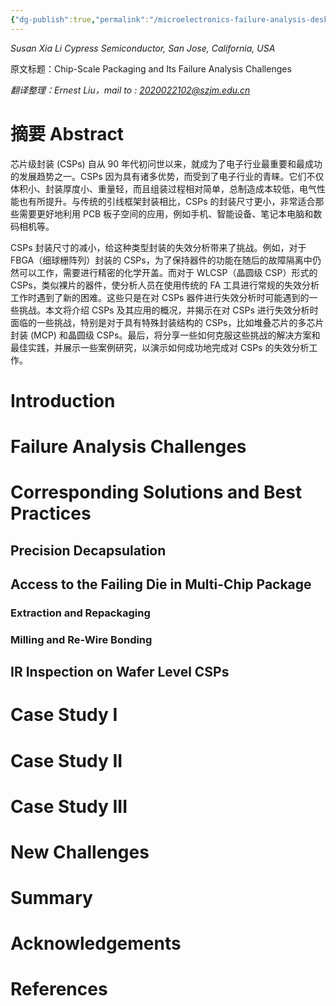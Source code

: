 ```yaml
---
{"dg-publish":true,"permalink":"/microelectronics-failure-analysis-desk-reference-7th-edition/section-1-failure-analysis-process-and-management/3/"}
---
```



*Susan Xia Li*
*Cypress Semiconductor, San Jose, California, USA*

原文标题：Chip-Scale Packaging and Its Failure Analysis Challenges

*翻译整理：Ernest Liu，mail to : 2020022102@szjm.edu.cn*

# 摘要 Abstract

芯片级封装 (CSPs) 自从 90 年代初问世以来，就成为了电子行业最重要和最成功的发展趋势之一。CSPs 因为具有诸多优势，而受到了电子行业的青睐。它们不仅体积小、封装厚度小、重量轻，而且组装过程相对简单，总制造成本较低，电气性能也有所提升。与传统的引线框架封装相比，CSPs 的封装尺寸更小，非常适合那些需要更好地利用 PCB 板子空间的应用，例如手机、智能设备、笔记本电脑和数码相机等。

CSPs 封装尺寸的减小，给这种类型封装的失效分析带来了挑战。例如，对于 FBGA（细球栅阵列）封装的 CSPs，为了保持器件的功能在随后的故障隔离中仍然可以工作，需要进行精密的化学开盖。而对于 WLCSP（晶圆级 CSP）形式的 CSPs，类似裸片的器件，使分析人员在使用传统的 FA 工具进行常规的失效分析工作时遇到了新的困难。这些只是在对 CSPs 器件进行失效分析时可能遇到的一些挑战。本文将介绍 CSPs 及其应用的概况，并揭示在对 CSPs 进行失效分析时面临的一些挑战，特别是对于具有特殊封装结构的 CSPs，比如堆叠芯片的多芯片封装 (MCP) 和晶圆级 CSPs。最后，将分享一些如何克服这些挑战的解决方案和最佳实践，并展示一些案例研究，以演示如何成功地完成对 CSPs 的失效分析工作。

# Introduction


# Failure Analysis Challenges



# Corresponding Solutions and Best Practices

## Precision Decapsulation


## Access to the Failing Die in Multi-Chip Package


### Extraction and Repackaging


### Milling and Re-Wire Bonding


## IR Inspection on Wafer Level CSPs

# Case Study I


# Case Study II


# Case Study III


# New Challenges


# Summary


# Acknowledgements


# References
